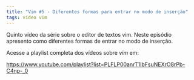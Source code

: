 ```yaml
---
title: "Vim #5 - Diferentes formas para entrar no modo de inserção"
tags: vídeo vim 
---
```


Quinto vídeo da série sobre o editor de textos vim. Neste episódio apresento como diferentes formas de entrar no modo de inserção.

Acesse a playlist completa dos vídeos sobre *vim* em:

https://www.youtube.com/playlist?list=PLFLP00anrT1IbFsuNEXrO8rPb-C4np-_0

